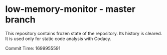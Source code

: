# low-memory-monitor - master branch

This repository contains frozen state of the repository.
Its history is cleared. It is used only for static code
analysis with Codacy.

Commit Time: 1699955591
